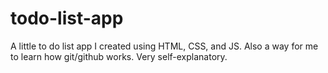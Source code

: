 # todo-list-app
A little to do list app I created using HTML, CSS, and JS. Also a way for me to learn how git/github works.
Very self-explanatory.
